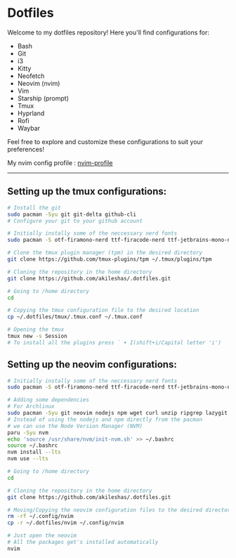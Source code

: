 # Dotfiles

Welcome to my dotfiles repository! Here you'll find configurations for:

- Bash
- Git
- i3
- Kitty
- Neofetch
- Neovim (nvim)
- Vim
- Starship (prompt)
- Tmux
- Hyprland
- Rofi
- Waybar

Feel free to explore and customize these configurations to suit your preferences!

My nvim config profile : [nvim-profile](https://dotfyle.com/akileshas/dotfiles-nvim)

---

## Setting up the tmux configurations:
```bash
# Install the git
sudo pacman -Syu git git-delta github-cli
# Configure your git to your github account

# Initially instally some of the neccessary nerd fonts
sudo pacman -S otf-firamono-nerd ttf-firacode-nerd ttf-jetbrains-mono-nerd ttf-sourcecodepro-nerd ttf-ubuntu-mono-nerd ttf-hack-nerd ttf-noto-nerd ttf-hack-nerd

# Clone the tmux plugin manager (tpm) in the desired directory
git clone https://github.com/tmux-plugins/tpm ~/.tmux/plugins/tpm

# Cloning the repository in the home directory
git clone https://github.com/akileshas/.dotfiles.git

# Going to /home directory
cd

# Copying the tmux configuration file to the desired location
cp ~/.dotfiles/tmux/.tmux.conf ~/.tmux.conf

# Opening the tmux
tmux new -s Session
# To install all the plugins press ` + I(shift+i/Capital letter 'i')
```

## Setting up the neovim configurations:

```bash
# Initially instally some of the neccessary nerd fonts
sudo pacman -S otf-firamono-nerd ttf-firacode-nerd ttf-jetbrains-mono-nerd ttf-sourcecodepro-nerd ttf-ubuntu-mono-nerd ttf-hack-nerd ttf-noto-nerd ttf-hack-nerd

# Adding some dependencies
# For Archlinux
sudo pacman -Syu git neovim nodejs npm wget curl unzip ripgrep lazygit
# Instead of using the nodejs and npm directly from the pacman
# we can use the Node Version Manager (NVM)
paru -Syu nvm
echo 'source /usr/share/nvm/init-nvm.sh' >> ~/.bashrc
source ~/.bashrc
nvm install --lts
nvm use --lts

# Going to /home directory
cd

# Cloning the repository in the home directory
git clone https://github.com/akileshas/.dotfiles.git

# Moving/Copying the neovim configuration files to the desired directory:
rm -rf ~/.config/nvim
cp -r ~/.dotfiles/nvim ~/.config/nvim

# Just open the neovim
# All the packages get's installed automatically
nvim
```
